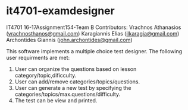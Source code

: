 # it4701-examdesigner
IT4701 16-17Assignment154-Team B
Contributors: 
Vrachnos Athanasios (vrachnosthanos@gmail.com)
Karagiannis Elias (ilkaragia@gmail.com)
Archontides Giannis (john.archontides@gmail.com)


This software implements a multiple choice test designer. The following user requirments are met:

1. User can organize the questions based on lesson category/topic,dificculty.
2. User can add/remove categories/topics/questions.
3. User can generate a new test by specifying the categories/topics/max.questions/difficulty.
4. The test can be view and printed.
